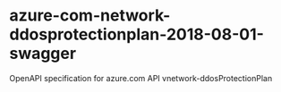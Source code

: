 # azure-com-network-ddosprotectionplan-2018-08-01-swagger
OpenAPI specification for azure.com API vnetwork-ddosProtectionPlan
